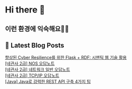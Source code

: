 # Hi there 👋

## 이런 환경에 익숙해요✍🏼

## 📕 Latest Blog Posts

<a href=https://honge1122.tistory.com/56>향상된 Cyber Resilience를 위한 Flask + RDF: 시맨틱 웹 기술 활용</a></br><a href=https://honge1122.tistory.com/55>[네관사 2급] NOS 오답노트</a></br><a href=https://honge1122.tistory.com/54>[네관사 2급] 네트워크 일반 오답노트</a></br><a href=https://honge1122.tistory.com/53>[네관사 2급] TCP/IP 오답노트</a></br><a href=https://honge1122.tistory.com/52>[Java] Java로 강력한 REST API 구축 4가지 팁</a></br>